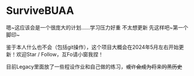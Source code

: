 # SurviveBUAA

嗯~这应该会是一个很庞大的计划……学习压力好重 不太想更新 先这样吧~第一个脚印~

鉴于本人什么也不会（包括git操作），这个项目大概会在2024年5月左右开始更新！欢迎Star / Follow，互Fo请小窗我捏！

目前Legacy里面放了一些程设作业和自己做的练习，<del>或许会成为将来的黑历史</del>